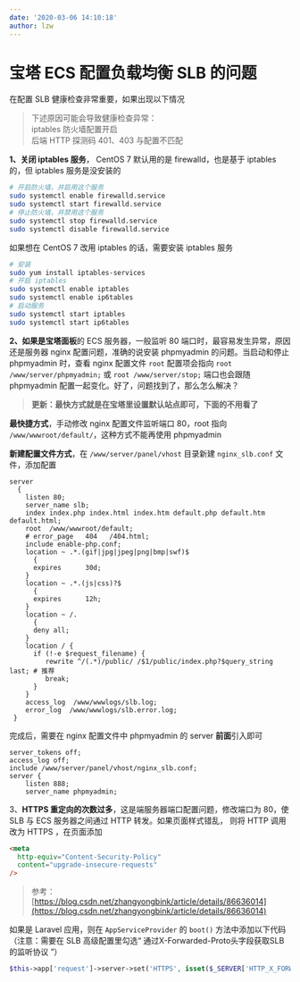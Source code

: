 ```yaml
---
date: '2020-03-06 14:10:18'
author: lzw
---
```


# 宝塔 ECS 配置负载均衡 SLB 的问题

在配置 SLB 健康检查非常重要，如果出现以下情况

> 下述原因可能会导致健康检查异常：  
> iptables 防火墙配置开启  
> 后端 HTTP 探测码 401、403 与配置不匹配

**1、关闭 iptables 服务**， CentOS 7 默认用的是 firewalld，也是基于 iptables 的，但 iptables 服务是没安装的

```bash
# 开启防火墙，并启用这个服务
sudo systemctl enable firewalld.service
sudo systemctl start firewalld.service
# 停止防火墙，并禁用这个服务
sudo systemctl stop firewalld.service
sudo systemctl disable firewalld.service
```

如果想在 CentOS 7 改用 iptables 的话，需要安装 iptables 服务

```bash
# 安装
sudo yum install iptables-services
# 开启 iptables
sudo systemctl enable iptables
sudo systemctl enable ip6tables
# 启动服务
sudo systemctl start iptables
sudo systemctl start ip6tables
```

**2、如果是宝塔面板**的 ECS 服务器，一般监听 80 端口时，最容易发生异常，原因还是服务器 nginx 配置问题，准确的说安装 phpmyadmin 的问题。当启动和停止 phpmyadmin 时，查看 nginx 配置文件 `root` 配置项会指向 `root /www/server/phpmyadmin;` 或 `root /www/server/stop;` 端口也会跟随 phpmyadmin 配置一起变化。好了，问题找到了，那么怎么解决？

> **更新：最快方式就是在宝塔里设置默认站点即可，下面的不用看了**

**最快捷方式**，手动修改 nginx 配置文件监听端口 80，root 指向 `/www/wwwroot/default/`，这种方式不能再使用 phpmyadmin

**新建配置文件方式**，在 `/www/server/panel/vhost` 目录新建 `nginx_slb.conf` 文件，添加配置

```nginx
server
  {
    listen 80;
    server_name slb;
    index index.php index.html index.htm default.php default.htm default.html;
    root  /www/wwwroot/default;
    # error_page   404   /404.html;
    include enable-php.conf;
    location ~ .*.(gif|jpg|jpeg|png|bmp|swf)$
      {
      expires      30d;
    }
    location ~ .*.(js|css)?$
      {
      expires      12h;
    }
    location ~ /.
      {
      deny all;
    }
    location / {
      if (!-e $request_filename) {
         rewrite ^/(.*)/public/ /$1/public/index.php?$query_string last; # 推荐
         break;
      }
    }
    access_log  /www/wwwlogs/slb.log;
    error_log  /www/wwwlogs/slb.error.log;
 }
```

完成后，需要在 nginx 配置文件中 phpmyadmin 的 server **前面**引入即可

```nginx
server_tokens off;
access_log off;
include /www/server/panel/vhost/nginx_slb.conf;
server {
    listen 888;
    server_name phpmyadmin;
```

3、**HTTPS 重定向的次数过多**，这是端服务器端口配置问题，修改端口为 80，使 SLB 与 ECS 服务器之间通过 HTTP 转发。如果页面样式错乱， 则将 HTTP 调用改为 HTTPS ，在页面添加

```html
<meta
  http-equiv="Content-Security-Policy"
  content="upgrade-insecure-requests"
/>
```

> 参考： [https://blog.csdn.net/zhangyongbink/article/details/86636014](https://blog.csdn.net/zhangyongbink/article/details/86636014)

如果是 Laravel 应用，则在 `AppServiceProvider` 的 `boot()` 方法中添加以下代码（注意：需要在 SLB 高级配置里勾选“ 通过X-Forwarded-Proto头字段获取SLB的监听协议 ”）

```php
$this->app['request']->server->set('HTTPS', isset($_SERVER['HTTP_X_FORWARDED_PROTO']) && 'https' == $_SERVER['HTTP_X_FORWARDED_PROTO']);
```
